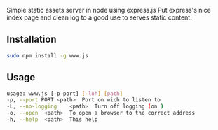 Simple static assets server in node using express.js
Put express's nice index page and clean log to a good use to serves static content.

Installation
---
```bash
sudo npm install -g www.js
```

Usage
---
```bash
usage: www.js [-p port] [-loh] [path]
-p, --port PORT	<path>	Port on wich to listen to
-L, --no-logging	<path>	Turn off logging (on )
-o, --open	<path>	To open a browser to the correct address
-h, --help	<path>	This help
```